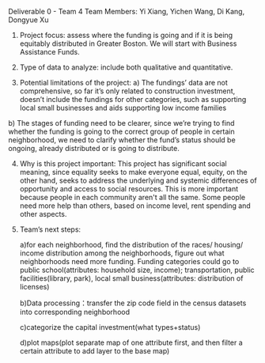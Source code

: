 Deliverable 0 - Team 4
Team Members: Yi Xiang, Yichen Wang, Di Kang, Dongyue Xu

1. Project focus: assess where the funding is going and if it is being equitably distributed in Greater Boston. We will start with Business Assistance Funds. 
2. Type of data to analyze: include both qualitative and quantitative. 

3. Potential limitations of the project: 
a) The fundings’ data are not comprehensive, so far it’s only related to construction investment, doesn’t include the fundings for other categories, such as supporting local small businesses and aids supporting low income families

b) The stages of funding need to be clearer, since we’re trying to find whether the funding is going to the correct group of people in certain neighborhood, we need to clarify whether the fund’s status should be ongoing, already distributed or is going to distribute. 
   
4. Why is this project important:
This project has significant social meaning, since equality seeks to make everyone equal, equity, on the other hand, seeks to address the underlying and systemic differences of opportunity and access to social resources. This is more important because people in each community aren't all the same. Some people need more help than others, based on income level, rent spending and other aspects.

5. Team’s next steps:

   a)for each neighborhood, find the distribution of the races/ housing/ income distribution among the neighborhoods, figure out what neighborhoods need more funding.        Funding categories could go to public school(attributes: household size, income); 
     transportation, public facilities(library, park), 
     local small business(attributes: distribution of licenses)
     
   b)Data processing：transfer the zip code field in the census datasets into corresponding neighborhood
   
   c)categorize the capital investment(what types+status)
   
   d)plot maps(plot separate map of one attribute first, and then filter a certain attribute to add layer to the base map)
   




